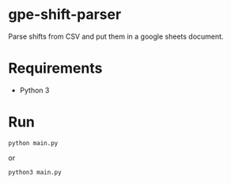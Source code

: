 # gpe-shift-parser
Parse shifts from CSV and put them in a google sheets document.

# Requirements
* Python 3

# Run
`python main.py`

or 

`python3 main.py`
